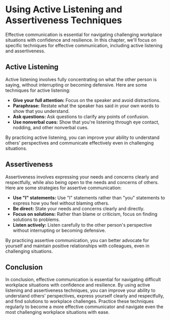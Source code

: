 Using Active Listening and Assertiveness Techniques
===================================================================================================================

Effective communication is essential for navigating challenging workplace situations with confidence and resilience. In this chapter, we'll focus on specific techniques for effective communication, including active listening and assertiveness.

Active Listening
----------------

Active listening involves fully concentrating on what the other person is saying, without interrupting or becoming defensive. Here are some techniques for active listening:

* **Give your full attention:** Focus on the speaker and avoid distractions.
* **Paraphrase:** Restate what the speaker has said in your own words to show that you understand.
* **Ask questions:** Ask questions to clarify any points of confusion.
* **Use nonverbal cues:** Show that you're listening through eye contact, nodding, and other nonverbal cues.

By practicing active listening, you can improve your ability to understand others' perspectives and communicate effectively even in challenging situations.

Assertiveness
-------------

Assertiveness involves expressing your needs and concerns clearly and respectfully, while also being open to the needs and concerns of others. Here are some strategies for assertive communication:

* **Use "I" statements:** Use "I" statements rather than "you" statements to express how you feel without blaming others.
* **Be direct:** State your needs and concerns clearly and directly.
* **Focus on solutions:** Rather than blame or criticism, focus on finding solutions to problems.
* **Listen actively:** Listen carefully to the other person's perspective without interrupting or becoming defensive.

By practicing assertive communication, you can better advocate for yourself and maintain positive relationships with colleagues, even in challenging situations.

Conclusion
----------

In conclusion, effective communication is essential for navigating difficult workplace situations with confidence and resilience. By using active listening and assertiveness techniques, you can improve your ability to understand others' perspectives, express yourself clearly and respectfully, and find solutions to workplace challenges. Practice these techniques regularly to become a more effective communicator and navigate even the most challenging workplace situations with ease.
